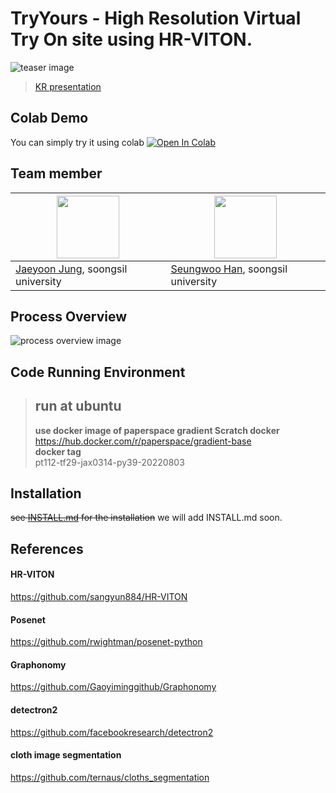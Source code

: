 # TryYours - High Resolution Virtual Try On site using HR-VITON.
![teaser image](./figures/teaser.png)
> [KR presentation](./TryYours_presentation_kr.pdf)

## Colab Demo
You can simply try it using colab
[![Open In Colab](https://colab.research.google.com/assets/colab-badge.svg)](https://colab.research.google.com/drive/1fP5Wia4ukTp6WC5FlSa7InW7cOLXCePy?usp=sharing)

## Team member

|<img src="https://avatars.githubusercontent.com/lastdefiance20" width="100">| <img src="https://avatars.githubusercontent.com/hswek" width="100">|
|-|-|
|[Jaeyoon Jung](https://github.com/lastdefiance20), soongsil university|[Seungwoo Han](https://github.com/hswek), soongsil university|

## Process Overview
![process overview image](./figures/process_overview.png)

## Code Running Environment
> ## run at ubuntu
> **use docker image of paperspace gradient Scratch docker**\
> https://hub.docker.com/r/paperspace/gradient-base \
> **docker tag** \
> pt112-tf29-jax0314-py39-20220803

## Installation
~~see [INSTALL.md](./INSTALL.md) for the installation~~
we will add INSTALL.md soon.

## References
#### HR-VITON
https://github.com/sangyun884/HR-VITON
#### Posenet
https://github.com/rwightman/posenet-python
#### Graphonomy
https://github.com/Gaoyiminggithub/Graphonomy
#### detectron2
https://github.com/facebookresearch/detectron2
#### cloth image segmentation
https://github.com/ternaus/cloths_segmentation

